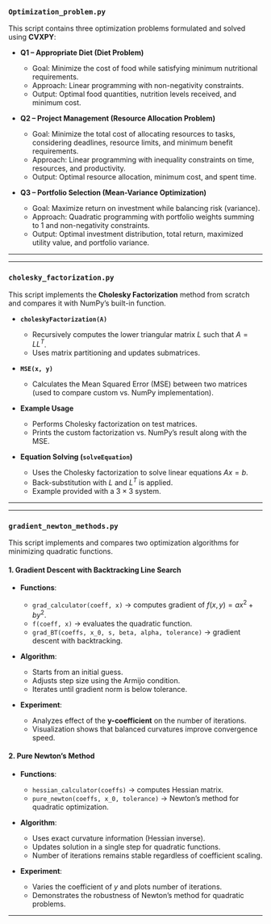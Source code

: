 
### `Optimization_problem.py`

This script contains three optimization problems formulated and solved using **CVXPY**:

* **Q1 – Appropriate Diet (Diet Problem)**

  * Goal: Minimize the cost of food while satisfying minimum nutritional requirements.
  * Approach: Linear programming with non-negativity constraints.
  * Output: Optimal food quantities, nutrition levels received, and minimum cost.

* **Q2 – Project Management (Resource Allocation Problem)**

  * Goal: Minimize the total cost of allocating resources to tasks, considering deadlines, resource limits, and minimum benefit requirements.
  * Approach: Linear programming with inequality constraints on time, resources, and productivity.
  * Output: Optimal resource allocation, minimum cost, and spent time.

* **Q3 – Portfolio Selection (Mean-Variance Optimization)**

  * Goal: Maximize return on investment while balancing risk (variance).
  * Approach: Quadratic programming with portfolio weights summing to 1 and non-negativity constraints.
  * Output: Optimal investment distribution, total return, maximized utility value, and portfolio variance.

---

---

### `cholesky_factorization.py`

This script implements the **Cholesky Factorization** method from scratch and compares it with NumPy’s built-in function.

* **`choleskyFactorization(A)`**

  * Recursively computes the lower triangular matrix $L$ such that $A = L L^T$.
  * Uses matrix partitioning and updates submatrices.

* **`MSE(x, y)`**

  * Calculates the Mean Squared Error (MSE) between two matrices (used to compare custom vs. NumPy implementation).

* **Example Usage**

  * Performs Cholesky factorization on test matrices.
  * Prints the custom factorization vs. NumPy’s result along with the MSE.

* **Equation Solving (`solveEquation`)**

  * Uses the Cholesky factorization to solve linear equations $A x = b$.
  * Back-substitution with $L$ and $L^T$ is applied.
  * Example provided with a $3 \times 3$ system.

---

---

### `gradient_newton_methods.py`

This script implements and compares two optimization algorithms for minimizing quadratic functions.

#### **1. Gradient Descent with Backtracking Line Search**

* **Functions**:

  * `grad_calculator(coeff, x)` → computes gradient of $f(x, y) = a x^2 + b y^2$.
  * `f(coeff, x)` → evaluates the quadratic function.
  * `grad_BT(coeffs, x_0, s, beta, alpha, tolerance)` → gradient descent with backtracking.

* **Algorithm**:

  * Starts from an initial guess.
  * Adjusts step size using the Armijo condition.
  * Iterates until gradient norm is below tolerance.

* **Experiment**:

  * Analyzes effect of the **y-coefficient** on the number of iterations.
  * Visualization shows that balanced curvatures improve convergence speed.

#### **2. Pure Newton’s Method**

* **Functions**:

  * `hessian_calculator(coeffs)` → computes Hessian matrix.
  * `pure_newton(coeffs, x_0, tolerance)` → Newton’s method for quadratic optimization.

* **Algorithm**:

  * Uses exact curvature information (Hessian inverse).
  * Updates solution in a single step for quadratic functions.
  * Number of iterations remains stable regardless of coefficient scaling.

* **Experiment**:

  * Varies the coefficient of $y$ and plots number of iterations.
  * Demonstrates the robustness of Newton’s method for quadratic problems.

---


